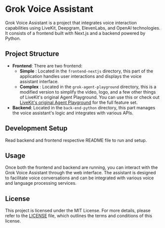 # Grok Voice Assistant

Grok Voice Assistant is a project that integrates voice interaction capabilities using LiveKit, Deepgram, ElevenLabs, and OpenAI technologies. It consists of a frontend built with Next.js and a backend powered by Python.

## Project Structure

- **Frontend**: There are two frontend:
  - **Simple** : Located in the `frontend-nextjs` directory, this part of the application handles user interactions and displays the voice assistant interface.
  - **Complex** : Located in the `grok-agent-playground` directory, this is a modified version to simplify the video, logo, and a few other things of LiveKit's original Agent Playground. You can use this or check out [LiveKit&#39;s original Agent Playground](https://github.com/livekit/agents-playground) for the full feature set.
- **Backend**: Located in the `back-end-python` directory, this part manages the voice assistant's logic and integrates with various APIs.

## Development Setup

Read backend and frontend respective README file to run and setup.

## Usage

Once both the frontend and backend are running, you can interact with the Grok Voice Assistant through the web interface. The assistant is designed to facilitate voice conversations and can be integrated with various voice and language processing services.

## License

This project is licensed under the MIT License. For more details, please refer to the [LICENSE](LICENSE) file, which outlines the terms and conditions of this license.
